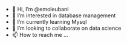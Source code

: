 - 👋 Hi, I’m @emoleubani
- 👀 I’m interested in database management
- 🌱 I’m currently learning Mysql
- 💞️ I’m looking to collaborate on data science
- 📫 How to reach me ...

<!---
emoleubani/emoleubani is a ✨ special ✨ repository because its `README.md` (this file) appears on your GitHub profile.
You can click the Preview link to take a look at your changes.
--->

